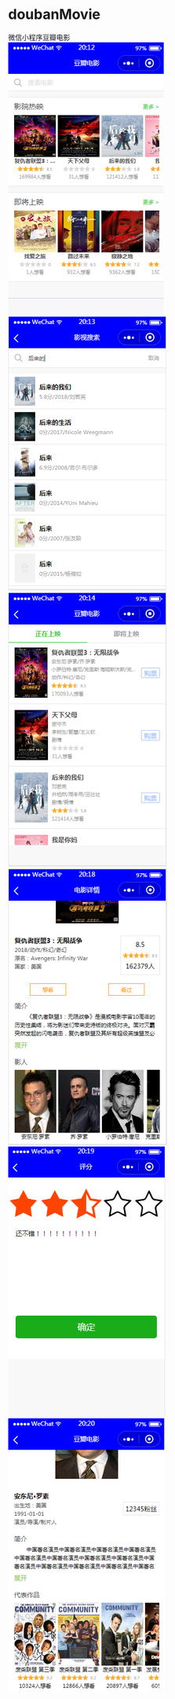 # doubanMovie
微信小程序豆瓣电影
<br>
![首页](https://github.com/figerandlmj/doubanMovie/blob/master/uploadMovie/1.png)
<br>
![首页](https://github.com/figerandlmj/doubanMovie/blob/master/uploadMovie/2.png)
![首页](https://github.com/figerandlmj/doubanMovie/blob/master/uploadMovie/3.png)
<br>
![首页](https://github.com/figerandlmj/doubanMovie/blob/master/uploadMovie/4.png)
![首页](https://github.com/figerandlmj/doubanMovie/blob/master/uploadMovie/5.png)
<br>
![首页](https://github.com/figerandlmj/doubanMovie/blob/master/uploadMovie/6.png)
